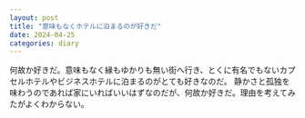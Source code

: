 ```yaml
---
layout: post
title: "意味もなくホテルに泊まるのが好きだ"
date: 2024-04-25
categories: diary
---
```

何故か好きだ。意味もなく縁もゆかりも無い街へ行き、とくに有名でもないカプセルホテルやビジネスホテルに泊まるのがとても好きなのだ。
静かさと孤独を味わうのであれば家にいればいいはずなのだが、何故か好きだ。理由を考えてみたがよくわからない。